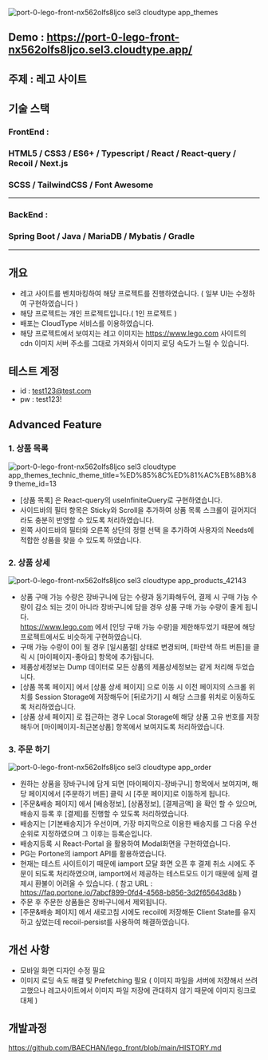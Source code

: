 ![port-0-lego-front-nx562olfs8ljco sel3 cloudtype app_themes](https://user-images.githubusercontent.com/54573684/230388894-fe5b46e2-000b-478b-9d76-4b432953d6c8.png)

## Demo : https://port-0-lego-front-nx562olfs8ljco.sel3.cloudtype.app/
 
## 주제 : 레고 사이트

## 기술 스택
### FrontEnd : 
### HTML5 / CSS3 / ES6+ / Typescript / React / React-query / Recoil / Next.js 
### SCSS / TailwindCSS / Font Awesome 
<hr />

### BackEnd : 
### Spring Boot / Java / MariaDB / Mybatis / Gradle
<hr />

## 개요
* 레고 사이트를 벤치마킹하여 해당 프로젝트를 진행하였습니다. ( 일부 UI는 수정하여 구현하였습니다 )
* 해당 프로젝트는 개인 프로젝트입니다.( 1인 프로젝트 )
* 배포는 CloudType 서비스를 이용하였습니다.
* 해당 프로젝트에서 보여지는 레고 이미지는 https://www.lego.com 사이트의 cdn 이미지 서버 주소를 그대로 가져와서 이미지 로딩 속도가 느릴 수 있습니다.

## 테스트 계정
* id : test123@test.com
* pw : test123!

## Advanced Feature

### 1. 상품 목록
![port-0-lego-front-nx562olfs8ljco sel3 cloudtype app_themes_technic_theme_title=%ED%85%8C%ED%81%AC%EB%8B%89 theme_id=13](https://user-images.githubusercontent.com/54573684/230398990-68578886-f5d0-49ae-bbcb-e3ecda491114.png)

* [상품 목록] 은 React-query의 useInfiniteQuery로 구현하였습니다.
* 사이드바의 필터 항목은 Sticky와 Scroll을 추가하여 상품 목록 스크롤이 길어지더라도 충분히 반영할 수 있도록 처리하였습니다.
* 왼쪽 사이드바의 필터와 오른쪽 상단의 정렬 선택 을 추가하여 사용자의 Needs에 적합한 상품을 찾을 수 있도록 하였습니다.

### 2. 상품 상세
![port-0-lego-front-nx562olfs8ljco sel3 cloudtype app_products_42143](https://user-images.githubusercontent.com/54573684/230402918-4674c046-f118-463e-b120-d259c88c2c90.png)

* 상품 구매 가능 수량은 장바구니에 담는 수량과 동기화해두어, 결제 시 구매 가능 수량이 감소 되는 것이 아니라
장바구니에 담을 경우 상품 구매 가능 수량이 줄게 됩니다.<br />
https://www.lego.com 에서 [인당 구매 가능 수량]을 제한해두었기 때문에 해당 프로젝트에서도 비슷하게 구현하였습니다.
* 구매 가능 수량이 0이 될 경우 [일시품절] 상태로 변경되며, [파란색 하트 버튼]을 클릭 시 [마이페이지-좋아요] 항목에 추가됩니다.
* 제품상세정보는 Dump 데이터로 모든 상품의 제품상세정보는 같게 처리해 두었습니다.
* [상품 목록 페이지] 에서 [상품 상세 페이지] 으로 이동 시 이전 페이지의 스크롤 위치를 Session Storage에 저장해두어 [뒤로가기] 시 해당 스크롤 위치로 이동하도록 처리하였습니다.
* [상품 상세 페이지] 로 접근하는 경우 Local Storage에 해당 상품 고유 번호를 저장해두어 [마이페이지-최근본상품] 항목에서 보여지도록 처리하였습니다.

### 3. 주문 하기
![port-0-lego-front-nx562olfs8ljco sel3 cloudtype app_order](https://user-images.githubusercontent.com/54573684/230429093-41197c75-65bb-41f7-b9f1-568dd79c2abc.png)

* 원하는 상품을 장바구니에 담게 되면 [마이페이지-장바구니] 항목에서 보여지며, 해당 페이지에서 [주문하기 버튼] 클릭 시 [주문 페이지]로 이동하게 됩니다.
* [주문&배송 페이지] 에서 [배송정보], [상품정보], [결제금액] 을 확인 할 수 있으며, 배송지 등록 후 [결제]를 진행할 수 있도록 처리하였습니다.
* 배송지는 [기본배송지]가 우선이며, 가장 마지막으로 이용한 배송지를 그 다음 우선순위로 지정하였으며 그 이후는 등록순입니다.
* 배송지등록 시 React-Portal 을 활용하여 Modal화면을 구현하였습니다.
* PG는 Portone의 iamport API를 활용하였습니다.
* 현재는 테스트 사이트이기 때문에 iamport 모달 화면 오픈 후 결제 취소 시에도 주문이 되도록 처리하였으며, iamport에서 제공하는 테스트모드 이기 때문에 실제 결제시 환불이 어려울 수 있습니다. ( 참고 URL : https://faq.portone.io/7abcf899-0fd4-4568-b856-3d2f65643d8b )
* 주문 후 주문한 상품들은 장바구니에서 제외됩니다.
* [주문&배송 페이지] 에서 새로고침 시에도 recoil에 저장해둔 Client State를 유지하고 싶었는데 recoil-persist를 사용하여 해결하였습니다.

## 개선 사항
* 모바일 화면 디자인 수정 필요
* 이미지 로딩 속도 해결 및 Prefetching 필요 ( 이미지 파일을 서버에 저장해서 쓰려고했으나 레고사이트에서 이미지 파일 저장에 관대하지 않기 때문에 이미지 링크로 대체 )


## 개발과정
https://github.com/BAECHAN/lego_front/blob/main/HISTORY.md
